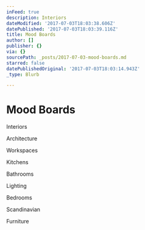 ```yaml
---
inFeed: true
description: Interiors
dateModified: '2017-07-03T18:03:38.606Z'
datePublished: '2017-07-03T18:03:39.116Z'
title: Mood Boards
author: []
publisher: {}
via: {}
sourcePath: _posts/2017-07-03-mood-boards.md
starred: false
datePublishedOriginal: '2017-07-03T18:03:14.943Z'
_type: Blurb

---
```

# Mood Boards

Interiors

Architecture

Workspaces 

Kitchens

Bathrooms

Lighting

Bedrooms

Scandinavian 

Furniture